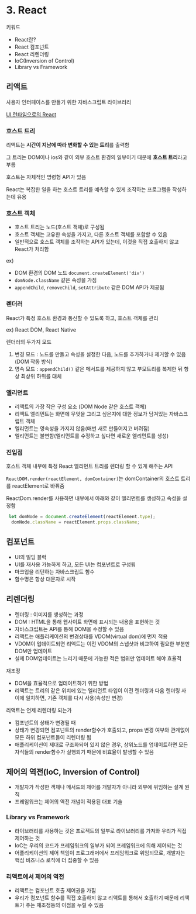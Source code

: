 # 3. React

키워드

- React란?
- React 컴포넌트
- React 리렌더링
- IoC(Inversion of Control)
- Library vs Framework

## 리액트

사용자 인터페이스를 만들기 위한 자바스크립트 라이브러리

[UI 런타임으로의 React](https://overreacted.io/ko/react-as-a-ui-runtime/)

### 호스트 트리

리액트는 **시간이 지남에 따라 변화할 수 있는 트리**를 출력함

그 트리는 DOM이나 ios와 같이 외부 호스트 환경의 일부이기 때문에 **호스트 트리**라고 부름

호스트는 자체적인 명령형 API가 있음

React는 복잡한 일을 하는 호스트 트리를 예측할 수 있게 조작하는 프로그램을 작성하는데 유용

### 호스트 객체

- 호스트 트리는 노드(호스트 객체)로 구성됨
- 호스트 객체는 고유한 속성을 가지고, 다른 호스트 객체를 포함할 수 있음
- 일반적으로 호스트 객체를 조작하는 API가 있는데, 이것을 직접 호출하지 않고 React가 처리함

ex)

- DOM 환경의 DOM 노드 `document.createElement('div')`
- `domNode.className` 같은 속성을 가짐
- `appendChild`, `removeChild`, `setAttribute` 같은 DOM API가 제공됨

### 렌더러

React가 특정 호스트 환경과 통신할 수 있도록 하고, 호스트 객체를 관리

ex) React DOM, React Native

렌더러의 두가지 모드

1. 변경 모드 : 노드를 만들고 속성을 설정한 다음, 노드를 추가하거나 제거할 수 있음 (DOM 작동 방식)
2. 영속 모드 : `appendChild()` 같은 메서드를 제공하지 않고 부모트리를 복제한 뒤 항상 최상위 하위를 대체

### 엘리먼트

- 리액트의 가장 작은 구성 요소 (DOM Node 같은 호스트 객체)
- 리액트 엘리먼트는 화면에 무엇을 그리고 싶은지에 대한 정보가 담겨있는 자바스크립트 객체
- 엘리먼트는 영속성을 가지지 않음(매번 새로 만들어지고 버려짐)
- 엘리먼트는 불변함(엘리먼트를 수정하고 싶다면 새로운 엘리먼트를 생성)

### 진입점

호스트 객체 내부에 특정 React 엘리먼트 트리를 렌더링 할 수 있게 해주는 API

`ReactDOM.render(reactElement, domContainer)`는 domContainer의 호스트 트리를 reactElement로 바꿔줌

ReactDom.render를 사용하면 내부에서 아래와 같이 엘리먼트를 생성하고 속성을 설정함

```ts
 let domNode = document.createElement(reactElement.type);
  domNode.className = reactElement.props.className;
```

## 컴포넌트

- UI의 빌딩 블럭
- UI를 재사용 가능하게 하고, 모든 UI는 컴포넌트로 구성됨
- 마크업을 리턴하는 자바스크립트 함수
- 함수명은 항상 대문자로 시작

## 리렌더링

- 렌더링 : 이미지를 생성하는 과정
- DOM : HTML을 통해 웹사이트 화면에 표시되는 내용을 표현하는 것
- 자바스크립트는 API를 통해 DOM을 수정할 수 있음
- 리액트는 애플리케이션의 변경상태를 VDOM(virtual dom)에 먼저 적용
- VDOM이 업데이트되면 리액트는 이전 VDOM의 스냅샷과 비교하여 필요한 부분만 DOM만 업데이트
- 실제 DOM업데이트는 느리기 때문에 가능한 적은 범위만 업데이트 해야 효율적

재조정

- DOM을 효율적으로 업데이트하기 위한 방법
- 리액트는 트리의 같은 위치에 있는 엘리먼트 타입이 이전 렌더링과 다음 렌더링 사이에 일치하면, 기존 객체를 다시 사용(속성만 변경)

리액트는 언제 리렌더링 되는가

- 컴포넌트의 상태가 변경될 때
- 상태가 변경되면 컴포넌트의 render함수가 호출되고, props 변경 여부와 관계없이 모든 하위 컴포넌트들이 리렌더링 됨
- 애플리케이션이 제대로 구조화되어 있지 않은 경우, 상위노드를 업데이트하면 모든 자식들의 render함수가 실행되기 때문에 비효율이 발생할 수 있음

## 제어의 역전(IoC, Inversion of Control)

- 개발자가 작성한 객체나 메서드의 제어를 개발자가 아니라 외부에 위임하는 설계 원칙
- 프레임워크는 제어의 역전 개념이 적용된 대표 기술

### Library vs Framework

- 라이브러리를 사용하는 것은 프로젝트의 일부로 라이브러리를 가져와 우리가 직접 제어하는 것
- IoC는 우리의 코드가 프레임워크의 일부가 되어 프레임워크에 의해 제어되는 것
- 어플리케이션의 제어 책임이 프로그래머에서 프레임워크로 위임되므로, 개발자는 핵심 비즈니스 로직에 더 집중할 수 있음

### 리액트에서 제어의 역전

- 리액트는 컴포넌트 호출 제어권을 가짐
- 우리가 컴포넌트 함수를 직접 호출하지 않고 리액트를 통해서 호출하기 때문에 리액트가 주는 재조정등의 이점을 누릴 수 있음
